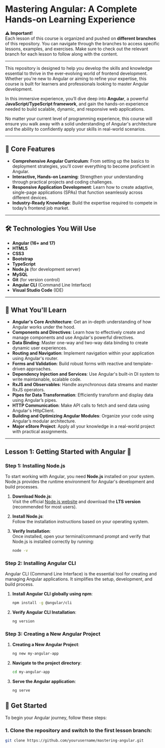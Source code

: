# Mastering Angular: A Complete Hands-on Learning Experience

**⚠️ Important!**  
Each lesson of this course is organized and pushed on **different branches** of this repository. You can navigate through the branches to access specific lessons, examples, and exercises. Make sure to check out the relevant branch for each lesson to follow along with the content.

---

This repository is designed to help you develop the skills and knowledge essential to thrive in the ever-evolving world of frontend development. Whether you're new to Angular or aiming to refine your expertise, this course is built for learners and professionals looking to master Angular development.

In this immersive experience, you’ll dive deep into **Angular**, a powerful **JavaScript/TypeScript framework**, and gain the hands-on experience needed to build scalable, dynamic, and responsive web applications.

No matter your current level of programming experience, this course will ensure you walk away with a solid understanding of Angular's architecture and the ability to confidently apply your skills in real-world scenarios.

---

## 🔑 Core Features

- **Comprehensive Angular Curriculum**: From setting up the basics to deployment strategies, you'll cover everything to become proficient in Angular.
- **Interactive, Hands-on Learning**: Strengthen your understanding through practical projects and coding challenges.
- **Responsive Application Development**: Learn how to create adaptive, single-page applications (SPAs) that function seamlessly across different devices.
- **Industry-Ready Knowledge**: Build the expertise required to compete in today’s frontend job market.

---

## 🛠 Technologies You Will Use

- **Angular (16+ and 17)**
- **HTML5**
- **CSS3**
- **Bootstrap**
- **TypeScript**
- **Node.js** (for development server)
- **MySQL**
- **Git** (for version control)
- **Angular CLI** (Command Line Interface)
- **Visual Studio Code** (IDE)

---

## 📖 What You'll Learn

- **Angular's Core Architecture**: Get an in-depth understanding of how Angular works under the hood.
- **Components and Directives**: Learn how to effectively create and manage components and use Angular's powerful directives.
- **Data Binding**: Master one-way and two-way data binding to create dynamic user experiences.
- **Routing and Navigation**: Implement navigation within your application using Angular's router.
- **Forms and Validation**: Build robust forms with reactive and template-driven approaches.
- **Dependency Injection and Services**: Use Angular's built-in DI system to write maintainable, scalable code.
- **RxJS and Observables**: Handle asynchronous data streams and master RxJS operators.
- **Pipes for Data Transformation**: Efficiently transform and display data using Angular’s pipes.
- **HTTP Communication**: Make API calls to fetch and send data using Angular's HttpClient.
- **Building and Optimizing Angular Modules**: Organize your code using Angular’s modular architecture.
- **Major eStore Project**: Apply all your knowledge in a real-world project with practical assignments.

---

## Lesson 1: Getting Started with Angular 🚀

### Step 1: Installing Node.js

To start working with Angular, you need **Node.js** installed on your system. Node.js provides the runtime environment for Angular's development and build processes.

1. **Download Node.js**:  
   Visit the official [Node.js website](https://nodejs.org/en/download/) and download the **LTS version** (recommended for most users).

2. **Install Node.js**:  
   Follow the installation instructions based on your operating system.

3. **Verify Installation**:  
   Once installed, open your terminal/command prompt and verify that Node.js is installed correctly by running:
   ```bash
   node -v

### Step 2: Installing Angular CLI

Angular CLI (Command Line Interface) is the essential tool for creating and managing Angular applications. It simplifies the setup, development, and build process.

1. **Install Angular CLI globally using npm**:
   ```bash
   npm install -g @angular/cli

2. **Verify Angular CLI Installation**:
   ```bash
   ng version

### Step 3: Creating a New Angular Project

1. **Creating a New Angular Project**:
   ```bash
   ng new my-angular-app

2. **Navigate to the project directory**:
   ```bash
   cd my-angular-app

3. **Serve the Angular application**:
   ```bash
   ng serve

## 🔗 Get Started

To begin your Angular journey, follow these steps:

### 1. Clone the repository and switch to the first lesson branch:
```bash
git clone https://github.com/yourusername/mastering-angular.git
